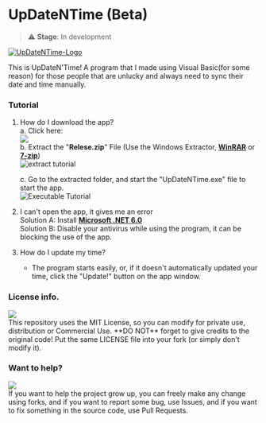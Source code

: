 # UpDateNTime (Beta)
 > ⚠️ **Stage**: In development
 
  <a href=""><img src="https://github.com/retrozinndev/UpdateDateNTime/blob/master/UpdateDateNTime/Resources/logoGitHub.png" text="UpDateNTime" alt="UpDateNTime-Logo"></a>

  This is UpDateN'Time! A program that I made using Visual Basic(for some reason) for 
  those people that are unlucky and always need to sync their date and time manually.

  ### Tutorial

  1. How do I download the app? <br>
       a. Click here: <br>
         <a href="https://github.com/retrozinndev/UpDateNTime/releases/download/beta-v1.0.1/Release.zip">
         <img src="https://img.shields.io/github/downloads/retrozinndev/UpDateNTime/total.svg"></a><br>
       b. Extract the "**Relese.zip**" File (Use the Windows Extractor, <a href="https://www.win-rar.com/">**WinRAR**</a> or <a href="https://www.7-zip.org/">**7-zip**</a>)<br>
       ![extract tutorial](https://github.com/retrozinndev/UpDateNTime/assets/65513943/81db4147-9226-4cde-8781-e67c33d3fd20)

       c. Go to the extracted folder, and start the "UpDateNTime.exe" file to start the app. <br>
       ![Executable Tutorial](https://github.com/retrozinndev/UpDateNTime/assets/65513943/476d368b-d645-4862-97ca-abeeb15d7fd5)
  
  4. I can't open the app, it gives me an error <br>
       Solution A: Install <a href="https://dotnet.microsoft.com/pt-br/download/dotnet/thank-you/sdk-6.0.411-windows-x64-installer">**Microsoft .NET 6.0** </a> <br>
       Solution B: Disable your antivirus while using the program, it can be blocking the use of the app.

  5. How do I update my time?
     - The program starts easily, or, if it doesn't automatically updated your time, click the "Update!" button on the app window.
     
  
  

### License info.
  <a href="https://www.github.com/retrozinndev/UpDateNTime/LICENSE.txt">
  <img src="https://img.shields.io/github/license/retrozinndev/UpDateNTime.svg"></a><br>
  This repository uses the MIT License, so you can modify for private use, distribution or
  Commercial Use. **DO NOT** forget to give credits to the original code! Put the same
  LICENSE file into your fork (or simply don't modify it).

### Want to help?
  <a href="https://github.com/retrozinndev/UpDateNTime/pulls">
  <img src="https://img.shields.io/github/issues-pr/retrozinndev/UpDateNTime.svg"></a>
  <br>
  If you want to help the project grow up, you can freely make any change using forks, 
  and if you want to report some bug, use Issues, and if you want to fix something 
  in the source code, use Pull Requests.

